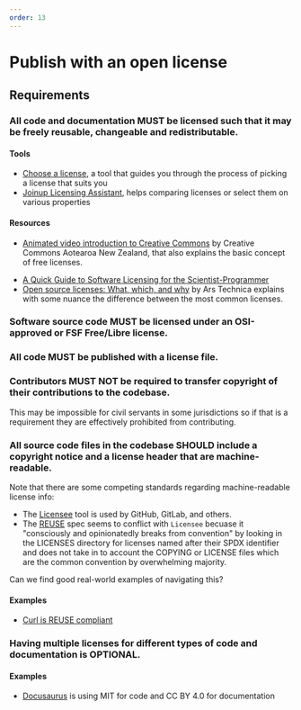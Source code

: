 ```yaml
---
order: 13
---
```

# Publish with an open license

<!-- SPDX-License-Identifier: CC0-1.0 -->
<!-- written in 2022 by The Foundation for Public Code <info@publiccode.net> -->

## Requirements

### All code and documentation MUST be licensed such that it may be freely reusable, changeable and redistributable.

#### Tools

* [Choose a license](https://choosealicense.com/), a tool that guides you through the process of picking a license that suits you
* [Joinup Licensing Assistant](https://joinup.ec.europa.eu/collection/eupl/solution/joinup-licensing-assistant/jla-find-and-compare-software-licenses), helps comparing licenses or select them on various properties

#### Resources

* [Animated video introduction to Creative Commons](https://creativecommons.org/about/videos/creative-commons-kiwi) by Creative Commons Aotearoa New Zealand, that also explains the basic concept of free licenses.
<!-- When we add the one above, we should also remove it from the standard -->
* [A Quick Guide to Software Licensing for the Scientist-Programmer](https://journals.plos.org/ploscompbiol/article?id=10.1371/journal.pcbi.1002598)
* [Open source licenses: What, which, and why](https://arstechnica.com/gadgets/2020/02/how-to-choose-an-open-source-license/) by Ars Technica explains with some nuance the difference between the most common licenses.

### Software source code MUST be licensed under an OSI-approved or FSF Free/Libre license.

### All code MUST be published with a license file.

### Contributors MUST NOT be required to transfer copyright of their contributions to the codebase.

This may be impossible for civil servants in some jurisdictions so if that is a requirement they are effectively prohibited from contributing.

### All source code files in the codebase SHOULD include a copyright notice and a license header that are machine-readable.

Note that there are some competing standards regarding machine-readable license info:

* The [Licensee](https://github.com/licensee/licensee) tool is used by GitHub, GitLab, and others.
* The [REUSE](https://reuse.software/) spec seems to conflict with `Licensee` becuase it "consciously and opinionatedly breaks from convention" by looking in the LICENSES directory for licenses named after their SPDX identifier and does not take in to account the COPYING or LICENSE files which are the common convention by overwhelming majority.

Can we find good real-world examples of navigating this?

#### Examples

* [Curl is REUSE compliant](https://daniel.haxx.se/blog/2022/06/17/curl-is-reuse-compliant/)

### Having multiple licenses for different types of code and documentation is OPTIONAL.

#### Examples

* [Docusaurus](https://github.com/facebook/docusaurus#license) is using MIT for code and CC BY 4.0 for documentation
